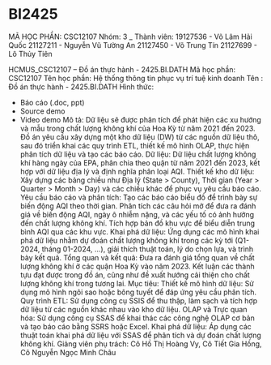 # BI2425
MÃ HỌC PHẦN: CSC12107
Nhóm: 3 _ Thành viên:
19127536 - Võ Lâm Hải Quốc
21127211 - Nguyễn Vũ Tường An
21127450 - Võ Trung Tín
21127699 - Lô Thủy Tiên

HCMUS_CSC12107 – Đồ án thực hành - 2425.BI.DATH
Mã học phần: CSC12107
Tên học phần: Hệ thống thông tin phục vụ trí tuệ kinh doanh
Tên : Đồ án thực hành - 2425.BI.DATH
Hình thức:  
- Báo cáo (.doc, ppt)
- Source demo
- Video demo
Mô tả:
Dữ liệu sẽ được phân tích để phát hiện các xu hướng và mẫu trong chất lượng không khí của Hoa Kỳ từ năm 2021 đến 2023. Đồ án yêu cầu xây dựng một kho dữ liệu (DW) từ các nguồn dữ liệu thô, sau đó triển khai các quy trình ETL, thiết kế mô hình OLAP, thực hiện phân tích dữ liệu và tạo các báo cáo.
Dữ liệu: Dữ liệu chất lượng không khí hàng ngày của EPA, phân chia theo quận từ năm 2021 đến 2023, kết hợp với dữ liệu địa lý và định nghĩa phân loại AQI.
Thiết kế kho dữ liệu: Xây dựng các bảng chiều như Địa lý (State > County), Thời gian (Year > Quarter > Month > Day) và các chiều khác để phục vụ yêu cầu báo cáo.
Yêu cầu báo cáo và phân tích:
Tạo các báo cáo biểu đồ để trình bày sự biến động AQI theo thời gian.
Phân tích các câu hỏi mở để đưa ra đánh giá về biến động AQI, ngày ô nhiễm nặng, và các yếu tố có ảnh hưởng đến chất lượng không khí.
Tích hợp bản đồ khu vực để biểu diễn trung bình AQI qua các khu vực.
 Khai phá dữ liệu: Ứng dụng các mô hình khai phá dữ liệu nhằm dự đoán chất lượng không khí trong các kỳ tới (Q1-2024, tháng 01-2024, ...), giải thích thuật toán, lý do chọn lựa, và trình bày kết quả.
Tổng quan và kết quả: Đưa ra đánh giá tổng quan về chất lượng không khí ở các quận Hoa Kỳ vào năm 2023. Kết luận các thành tựu đạt được trong đồ án, cũng như đề xuất hướng cải thiện cho chất lượng không khí trong tương lai.
Mục tiêu:
Thiết kế mô hình dữ liệu: Sử dụng mô hình ngôi sao hoặc bông tuyết để đáp ứng yêu cầu phân tích.
Quy trình ETL: Sử dụng công cụ SSIS để thu thập, làm sạch và tích hợp dữ liệu từ các nguồn khác nhau vào kho dữ liệu.
OLAP và Trực quan hóa: Sử dụng công cụ SSAS để khai thác các công nghệ OLAP cơ bản và tạo báo cáo bằng SSRS hoặc Excel.
Khai phá dữ liệu: Áp dụng các thuật toán khai phá dữ liệu với SSAS để phân tích và dự đoán chất lượng không khí.
Giảng viên phụ trách: Cô Hồ Thị Hoàng Vy, Cô Tiết Gia Hồng, Cô Nguyễn Ngọc Minh Châu
